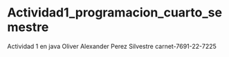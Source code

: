 # Actividad1_programacion_cuarto_semestre
Actividad 1 en java  Oliver Alexander Perez Silvestre carnet-7691-22-7225
